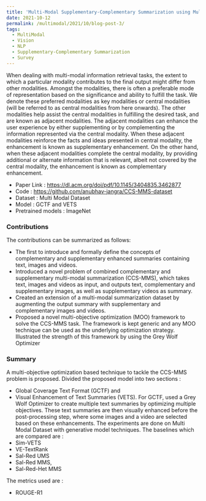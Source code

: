 ```yaml
---
title: 'Multi-Modal Supplementary-Complementary Summarization using Multi-Objective Optimization'
date: 2021-10-12
permalink: /multimodal/2021/10/blog-post-3/
tags:
  - MultiModal
  - Vision
  - NLP
  - Supplementary-Complementary Summarization
  - Survey
---
```


When dealing with multi-modal information retrieval tasks, the extent to which a particular modality contributes to the final output might differ from other modalities. Amongst the modalities, there is often a preferable mode of representation based on the
significance and ability to fulfill the task. We denote these preferred modalities as key modalities or central modalities (will be referred to as central modalities from here onwards). The other modalities help assist the central modalities in fulfilling the desired task, and are known as adjacent modalities. The adjacent modalities can enhance the user experience by either supplementing or by complementing the information represented via the central modality. When these adjacent modalities reinforce the facts and ideas presented in central modality, the enhancement is known as supplementary enhancement. On the other hand, when these adjacent modalities complete the central modality, by providing additional or alternate information that is relevant, albeit not covered by the central modality, the enhancement is known as complementary enhancement.

- Paper Link : https://dl.acm.org/doi/pdf/10.1145/3404835.3462877
- Code : https://github.com/anubhav-jangra/CCS-MMS-dataset
- Dataset : Multi Modal Dataset
- Model : GCTF and VETS
- Pretrained models : ImageNet


### Contributions

The contributions can be summarized as follows:
- The first to introduce and formally define the concepts of complementary and supplementary enhanced summaries containing text, images and videos.
- Introduced a novel problem of combined complementary and supplementary multi-modal summarization (CCS-MMS), which takes text, images and videos as input, and outputs text, complementary and supplementary images, as well as supplementary videos as summary.
- Created an extension of a multi-modal summarization dataset by augmenting the output summary with supplementary and complementary images and videos.
- Proposed a novel multi-objective optimization (MOO) framework to solve the CCS-MMS task. The framework is kept generic
and any MOO technique can be used as the underlying optimization strategy. Illustrated the strength of this framework by using the Grey Wolf Optimizer 

### Summary 
A multi-objective optimization based technique to tackle the CCS-MMS problem is proposed. Divided the proposed model into two
sections : 
- Global Coverage Text Format (GCTF) and 
- Visual Enhancement of Text Summaries (VETS). 
For GCTF, used a Grey Wolf Optimizer to create multiple text summaries by optimizing multiple objectives. These text summaries are then visually enhanced before the post-processing step, where some images and a video are selected based on these enhancements.
The experiments are done on Multi Modal Dataset with generative model techniques. The baselines which are compared are :
- Sim-VETS
- VE-TextRank
- Sal-Red UMS
- Sal-Red MMS,
- Sal-Red-Het MMS

The metrics used are :
- ROUGE-R1





